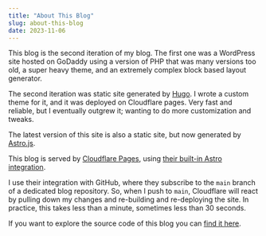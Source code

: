 ```yaml
---
title: "About This Blog"
slug: about-this-blog
date: 2023-11-06
---
```

This blog is the second iteration of my blog. The first one was a WordPress site hosted on GoDaddy using a version of PHP that was many versions too old, a super heavy theme, and an extremely complex block based layout generator.

The second iteration was static site generated by [Hugo](https://gohugo.io/). I wrote a custom theme for it, and it was deployed on Cloudflare pages. Very fast and reliable, but I eventually outgrew it; wanting to do more customization and tweaks.

The latest version of this site is also a static site, but now generated by [Astro.js](https://astro.build/).

This blog is served by [Cloudflare Pages](https://developers.cloudflare.com/pages/), using [their built-in Astro integration](https://developers.cloudflare.com/pages/framework-guides/deploy-an-astro-site/). 

I use their integration with GitHub, where they subscribe to the `main` branch of a dedicated blog repository. So, when I push to `main`, Cloudflare will react by pulling down my changes and re-building and re-deploying the site. In practice, this takes less than a minute, sometimes less than 30 seconds.

If you want to explore the source code of this blog you can [find it here](https://github.com/leozqin/blog).
